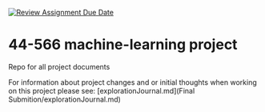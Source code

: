[![Review Assignment Due Date](https://classroom.github.com/assets/deadline-readme-button-24ddc0f5d75046c5622901739e7c5dd533143b0c8e959d652212380cedb1ea36.svg)](https://classroom.github.com/a/7lKBcjfN)
# 44-566 machine-learning project
Repo for all project documents

For information about project changes and or initial thoughts when working on this project please see: 
[explorationJournal.md](Final Submition/explorationJournal.md)
